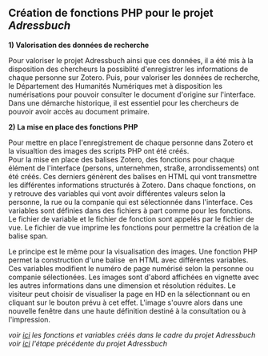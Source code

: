 **Création de fonctions PHP pour le projet _Adressbuch_**
-----------------------------------------------------------------
**1) Valorisation des données de recherche**

Pour valoriser le projet Adressbuch ainsi que ces données, il a été mis à la disposition des chercheurs la possiblité d'enregistrer les informations de chaque personne sur Zotero. Puis, pour valoriser les données de recherche, le Département des Humanités Numériques met à disposition les numérisations pour pouvoir consulter le document d'origine sur l'interface.  
Dans une démarche historique, il est essentiel pour les chercheurs de pouvoir avoir accès au document primaire. 

**2) La mise en place des fonctions PHP**

Pour mettre en place l'enregistrement de chaque personne dans Zotero et la visualtion des images des scripts PHP ont été créés.  
Pour la mise en place des balises Zotero, des fonctions pour chaque élément de l'interface (persons, unternehmen, straße, arrondissements) ont été créés. Ces derniers génèrent des balises <span> en HTML qui vont transmettre les différentes informations structurés à Zotero. Dans chaque fonctions, on y retrouve des variables qui vont avoir différentes valeurs selon la personne, la rue ou la companie qui est sélectionnée dans l'interface. Ces variables sont définies dans des fichiers à part comme pour les fonctions. Le fichier de variable et le fichier de fonction sont appelés par le fichier de vue. Le fichier de vue imprime les fonctions pour permettre la création de la balise span.  

Le principe est le même pour la visualisation des images. Une fonction PHP permet la construction d'une balise <img> en HTML avec différentes variables. Ces variables modifient le numéro de page numérisé selon la personne ou companie sélectionées. Les images sont d'abord affichées en vignette avec les autres informations dans une dimension et résolution réduites. Le visiteur peut choisir de visualiser la page en HD en la sélectionnant ou en cliquant sur le bouton prévu à cet effet. L'image s'ouvre alors dans une nouvelle fenêtre dans une haute définition destiné à la consultation ou à l'impression.  
  
_voir [ici](Adressbuch/templates/functions) les fonctions et variables créés dans le cadre du projet Adressbuch_  
_voir [ici](Extraction_metadonees_redimensionnement.md) l'étape précédente du projet Adressbuch_
